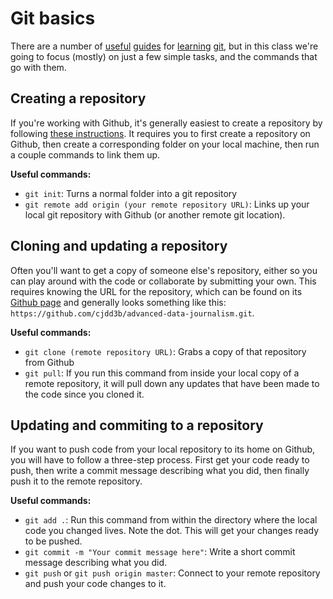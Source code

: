 # Git basics

There are a number of [useful](http://rogerdudler.github.io/git-guide/) [guides](https://try.github.io/levels/1/challenges/1) for [learning](https://git-scm.com/book/en/v2/Getting-Started-Git-Basics) [git](http://blog.udacity.com/2015/06/a-beginners-git-github-tutorial.html), but in this class we're going to focus (mostly) on just a few simple tasks, and the commands that go with them.

## Creating a repository

If you're working with Github, it's generally easiest to create a repository by following [these instructions](https://help.github.com/articles/adding-an-existing-project-to-github-using-the-command-line/). It requires you to first create a repository on Github, then create a corresponding folder on your local machine, then run a couple commands to link them up.

**Useful commands:**

  - `git init`: Turns a normal folder into a git repository
  - `git remote add origin (your remote repository URL)`: Links up your local git repository with Github (or another remote git location).

## Cloning and updating a repository

Often you'll want to get a copy of someone else's repository, either so you can play around with the code or collaborate by submitting your own. This requires knowing the URL for the repository, which can be found on its [Github page](https://github.com/cjdd3b/advanced-data-journalism) and generally looks something like this: `https://github.com/cjdd3b/advanced-data-journalism.git`.

**Useful commands:**

  - `git clone (remote repository URL)`: Grabs a copy of that repository from Github
  - `git pull`: If you run this command from inside your local copy of a remote repository, it will pull down any updates that have been made to the code since you cloned it.

## Updating and commiting to a repository

If you want to push code from your local repository to its home on Github, you will have to follow a three-step process. First get your code ready to push, then write a commit message describing what you did, then finally push it to the remote repository.

**Useful commands:**

  - `git add .`: Run this command from within the directory where the local code you changed lives. Note the dot. This will get your changes ready to be pushed.
  - `git commit -m "Your commit message here"`: Write a short commit message describing what you did.
  - `git push` or `git push origin master`: Connect to your remote repository and push your code changes to it.